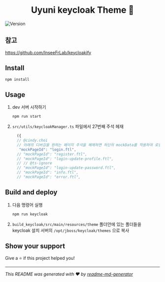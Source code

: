 <h1 align="center">Uyuni keycloak Theme 👋</h1>
<p>
  <img alt="Version" src="https://img.shields.io/badge/version-1.2.4.2-blue.svg?cacheSeconds=2592000" />
</p>

## 참고

https://github.com/InseeFrLab/keycloakify

## Install

```sh
npm install
```

## Usage

1. dev 서버 시작하기

   ```sh
   npm run start
   ```

2. `src/utils/keycloakManager.ts` 파일에서 27번째 주석 헤재
   ```typescript
     ({
     // @cindy.choi
     // 아래의 디버깅을 원하는 페이지 주석을 해제하면 하단의 mockData를 적용하여 로컬에 페이지를 띄울 수 있습니다.
      "mockPageId": "login.ftl",
     // "mockPageId": "register.ftl",
     // "mockPageId": "login-update-profile.ftl",
     // // @ts-ignore
     // "mockPageId": "login-update-password.ftl",
     // "mockPageId": "info.ftl",
     // "mockPageId": "error.ftl",
   ```

## Build and deploy

1. 다음 명령어 실행

   ```sh
   npm run keycloak
   ```

2. `build_keycloak/src/main/resources/theme` 폴더안에 있는 폴더들을 keycloak 설치 서버의 `/opt/jboss/keycloak/themes` 으로 복사

## Show your support

Give a ⭐️ if this project helped you!

---

_This README was generated with ❤️ by [readme-md-generator](https://github.com/kefranabg/readme-md-generator)_
